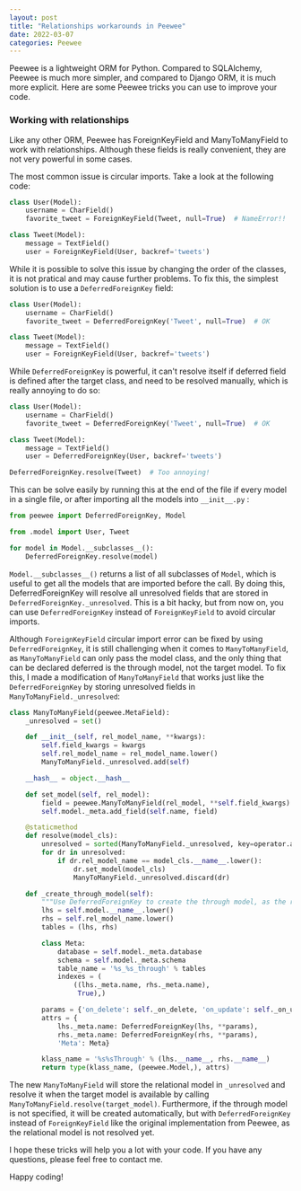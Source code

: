 ```yaml
---
layout: post
title: "Relationships workarounds in Peewee"
date: 2022-03-07
categories: Peewee
---
```


Peewee is a lightweight ORM for Python. Compared to SQLAlchemy, Peewee is much more simpler, and compared to Django ORM, it is much more explicit. Here are some Peewee tricks you can use to improve your code.

### Working with relationships

Like any other ORM, Peewee has ForeignKeyField and ManyToManyField to work with relationships. Although these fields is really convenient, they are not very powerful in some cases.

The most common issue is circular imports. Take a look at the following code:

```python
class User(Model):
    username = CharField()
    favorite_tweet = ForeignKeyField(Tweet, null=True)  # NameError!!

class Tweet(Model):
    message = TextField()
    user = ForeignKeyField(User, backref='tweets')
```

While it is possible to solve this issue by changing the order of the classes, it is not pratical and may cause further problems. To fix this, the simplest solution is to use a `DeferredForeignKey` field:

```python
class User(Model):
    username = CharField()
    favorite_tweet = DeferredForeignKey('Tweet', null=True)  # OK

class Tweet(Model):
    message = TextField()
    user = ForeignKeyField(User, backref='tweets')
```

While `DeferredForeignKey` is powerful, it can't resolve itself if deferred field is defined after the target class, and need to be resolved manually, which is really annoying to do so:

```python
class User(Model):
    username = CharField()
    favorite_tweet = DeferredForeignKey('Tweet', null=True)  # OK

class Tweet(Model):
    message = TextField()
    user = DeferredForeignKey(User, backref='tweets')

DeferredForeignKey.resolve(Tweet)  # Too annoying!
```

This can be solve easily by running this at the end of the file if every model in a single file, or after importing all the models into `__init__.py` :

```python
from peewee import DeferredForeignKey, Model

from .model import User, Tweet

for model in Model.__subclasses__():
    DeferredForeignKey.resolve(model)
```

`Model.__subclasses__()` returns a list of all subclasses of `Model`, which is useful to get all the models that are imported before the call. By doing this, DeferredForeignKey will resolve all unresolved fields that are stored in `DeferredForeignKey._unresolved`. This is a bit hacky, but from now on, you can use `DeferredForeignKey` instead of `ForeignKeyField` to avoid circular imports.

Although `ForeignKeyField` circular import error can be fixed by using `DeferredForeignKey`, it is still challenging when it comes to `ManyToManyField`, as `ManyToManyField` can only pass the model class, and the only thing that can be declared deferred is the through model, not the target model. To fix this, I made a modification of `ManyToManyField` that works just like the `DeferredForeignKey` by storing unresolved fields in `ManyToManyField._unresolved`:

```python
class ManyToManyField(peewee.MetaField):
    _unresolved = set()

    def __init__(self, rel_model_name, **kwargs):
        self.field_kwargs = kwargs
        self.rel_model_name = rel_model_name.lower()
        ManyToManyField._unresolved.add(self)

    __hash__ = object.__hash__

    def set_model(self, rel_model):
        field = peewee.ManyToManyField(rel_model, **self.field_kwargs)
        self.model._meta.add_field(self.name, field)

    @staticmethod
    def resolve(model_cls):
        unresolved = sorted(ManyToManyField._unresolved, key=operator.attrgetter('_order'))
        for dr in unresolved:
            if dr.rel_model_name == model_cls.__name__.lower():
                dr.set_model(model_cls)
                ManyToManyField._unresolved.discard(dr)

    def _create_through_model(self):
        """Use DeferredForeignKey to create the through model, as the rel_model is not resolved yet."""
        lhs = self.model.__name__.lower()
        rhs = self.rel_model_name.lower()
        tables = (lhs, rhs)

        class Meta:
            database = self.model._meta.database
            schema = self.model._meta.schema
            table_name = '%s_%s_through' % tables
            indexes = (
                ((lhs._meta.name, rhs._meta.name),
                 True),)

        params = {'on_delete': self._on_delete, 'on_update': self._on_update}
        attrs = {
            lhs._meta.name: DeferredForeignKey(lhs, **params),
            rhs._meta.name: DeferredForeignKey(rhs, **params),
            'Meta': Meta}

        klass_name = '%s%sThrough' % (lhs.__name__, rhs.__name__)
        return type(klass_name, (peewee.Model,), attrs)
```

The new `ManyToManyField` will store the relational model in `_unresolved` and resolve it when the target model is available by calling `ManyToManyField.resolve(target_model)`. Furthermore, if the through model is not specified, it will be created automatically, but with `DeferredForeignKey` instead of `ForeignKeyField` like the original implementation from Peewee, as the relational model is not resolved yet.

I hope these tricks will help you a lot with your code. If you have any questions, please feel free to contact me.

Happy coding!
